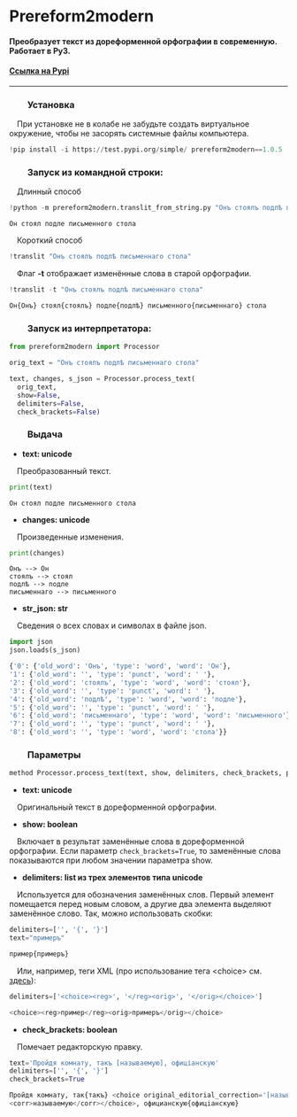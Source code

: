 # Prereform2modern
#### Преобразует текст из дореформенной орфографии в современную. Работает в Py3.
#### [Ссылка на Pypi](https://test.pypi.org/project/prereform2modern/)
---
### &emsp;&emsp;Установка
&emsp;При установке не в колабе не забудьте создать виртуальное окружение, чтобы не засорять системные файлы компьютера.
```python
!pip install -i https://test.pypi.org/simple/ prereform2modern==1.0.5
```

### &emsp;&emsp;Запуск из командной строки:
&emsp;Длинный способ
```python
!python -m prereform2modern.translit_from_string.py "Онъ стоялъ подлѣ письменнаго стола"
```
```
Он стоял подле письменного стола
```

&emsp;Короткий способ
```python
!translit "Онъ стоялъ подлѣ письменнаго стола"
```

&emsp;Флаг __-t__ отображает изменённые слова в старой орфографии.
```python
!translit -t "Онъ стоялъ подлѣ письменнаго стола"
```

```python
Он{Онъ} стоял{стоялъ} подле{подлѣ} письменного{письменнаго} стола
```

### &emsp;&emsp;Запуск из интерпретатора:
```python
from prereform2modern import Processor
```
```python
orig_text = "Онъ стоялъ подлѣ письменнаго стола"
```

```python
text, changes, s_json = Processor.process_text(
  orig_text, 
  show=False, 
  delimiters=False, 
  check_brackets=False)
```

### &emsp;&emsp;Выдача
* __text: unicode__

&emsp;Преобразованный текст.

```python
print(text)
```
```
Он стоял подле письменного стола
```

* __changes: unicode__

&emsp;Произведенные изменения.

```python
print(changes)
```
```
Онъ --> Он
стоялъ --> стоял
подлѣ --> подле
письменнаго --> письменного
```

* __str_json: str__

&emsp;Сведения о всех словах и символах в файле json.

```python
import json
json.loads(s_json)
```
```python
{'0': {'old_word': 'Онъ', 'type': 'word', 'word': 'Он'},
'1': {'old_word': '', 'type': 'punct', 'word': ' '},
'2': {'old_word': 'стоялъ', 'type': 'word', 'word': 'стоял'},
'3': {'old_word': '', 'type': 'punct', 'word': ' '},
'4': {'old_word': 'подлѣ', 'type': 'word', 'word': 'подле'},
'5': {'old_word': '', 'type': 'punct', 'word': ' '},
'6': {'old_word': 'письменнаго', 'type': 'word', 'word': 'письменного'},
'7': {'old_word': '', 'type': 'punct', 'word': ' '},
'8': {'old_word': '', 'type': 'word', 'word': 'стола'}}
```


### &emsp;&emsp;Параметры
```python
method Processor.process_text(text, show, delimiters, check_brackets, print_log=True)
```
* __text: unicode__

&emsp;Оригинальный текст в дореформенной орфографии.

* __show: boolean__

&emsp;Включает в результат заменённые слова в дореформенной орфографии. Если параметр `check_brackets=True`, то заменённые слова показываются при любом значении параметра show.

* __delimiters: list из трех элементов типа unicode__

&emsp;Используется для обозначения заменённых слов. Первый элемент помещается перед новым словом, а другие два элемента выделяют заменённое слово. Так, можно использовать скобки:
```python
delimiters=['', '{', '}']
text="примеръ"
```
```python
пример{примеръ}
```

&emsp;Или, например, теги XML (про использование тега \<choice> см. [здесь](https://en.wikipedia.org/wiki/Text_Encoding_Initiative#Choice_tag)):
```python
delimiters=['<choice><reg>', '</reg><orig>', '</orig></choice>']
```
```python
<choice><reg>пример</reg><orig>примеръ</orig></choice>
```

* __check_brackets: boolean__

&emsp;Помечает редакторскую правку.
```python
text='Пройдя комнату, такъ [называемую], офиціанскую'
delimiters=['', '{', '}']
check_brackets=True
```
```python
Пройдя комнату, так{такъ} <choice original_editorial_correction='[называемую]'><sic></sic>
<corr>называемую</corr></choice>, официанскую{офицiанскую}
```
